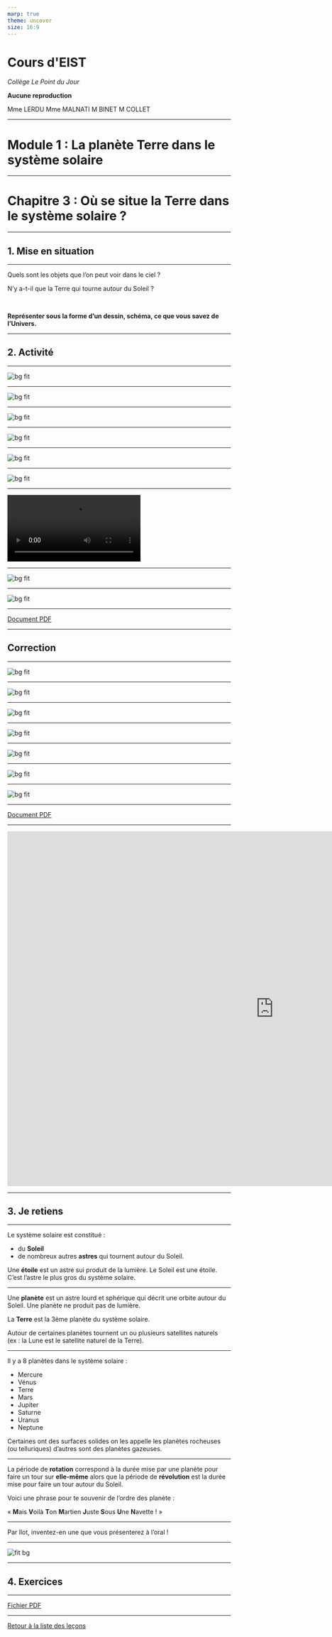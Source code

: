 ```yaml
---
marp: true
theme: uncover
size: 16:9
---
```

<!-- paginate: true -->
# Cours d'EIST

*Collège Le Point du Jour*

**Aucune reproduction**

Mme LERDU
Mme MALNATI
M BINET
M COLLET

---

# Module 1 : La planète Terre dans le système solaire

---

# Chapitre 3 : Où se situe la Terre dans le système solaire ?

---

## 1. Mise en situation

---

Quels sont les objets que l’on peut voir dans le ciel ?

N’y a-t-il que la Terre qui tourne autour du Soleil ?

<br>

**Représenter sous la forme d’un dessin, schéma, ce que vous savez de l’Univers.**

---

## 2. Activité

--- 

![bg fit](0.png)

---

![bg fit](1.png)

---

![bg fit](2.png)

---
![bg fit](3.png)

---
![bg fit](4.png)

---
![bg fit](5.png)

---

![](enigme5.mp4)

---
![bg fit](6.png)

---

![bg fit](7.png)

---

[Document PDF](Activite.pdf)

---

## Correction



---

![bg fit](8.png)

---

![bg fit](9.png)

---

![bg fit](10.png)

---

![bg fit](11.png)

---

![bg fit](12.png)

---

![bg fit](13.png)

---

![bg fit](14.png)


---

[Document PDF](Activitec.pdf)

---

<iframe width="1200" height="800" src="https://www.youtube.com/embed/9IkT7L0PyVE" title="YouTube video player" frameborder="0" allow="accelerometer; autoplay; clipboard-write; encrypted-media; gyroscope; picture-in-picture" allowfullscreen></iframe>

---

## 3. Je retiens

---

Le système solaire est constitué :
- du **Soleil**
- de nombreux autres **astres** qui tournent autour du Soleil.

Une **étoile** est un astre sui produit de la lumière. Le Soleil est une étoile. C’est l’astre le plus gros du système solaire.

---

Une **planète** est un astre lourd et sphérique qui décrit une orbite autour du Soleil. Une planète ne produit pas de lumière.

La **Terre** est la 3ème planète du système solaire.

Autour de certaines planètes tournent un ou plusieurs satellites naturels (ex : la Lune est le satellite naturel de la Terre).

---

Il y a 8 planètes dans le système solaire : 
- Mercure
- Vénus
- Terre
- Mars
- Jupiter
- Saturne
- Uranus
- Neptune

Certaines ont des surfaces solides on les appelle les planètes rocheuses (ou telluriques) d’autres sont des planètes gazeuses.

---

La période de **rotation** correspond à la durée mise par une planète pour faire un tour sur **elle-même** alors que la période de **révolution** est la durée mise pour faire un tour autour du Soleil.

Voici une phrase pour te souvenir de l’ordre des planète :

« **M**ais **V**oilà **T**on **M**artien **J**uste **S**ous **U**ne **N**avette ! »

---

Par îlot, inventez-en une que vous présenterez à l’oral !

---

![fit bg](15.png)

---

## 4. Exercices

---

[Fichier PDF](Exo.pdf)

---

[Retour à la liste des leçons](../index.md)